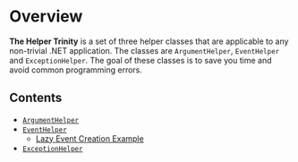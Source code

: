 # Overview

**The Helper Trinity** is a set of three helper classes that are applicable to any non-trivial .NET application. The classes are `ArgumentHelper`, `EventHelper` and `ExceptionHelper`. The goal of these classes is to save you time and avoid common programming errors. 

## Contents

* [`ArgumentHelper`](argument-helper.md)
* [`EventHelper`](event-helper.md)
  * [Lazy Event Creation Example](lazy-event-creation-example.md)
* [`ExceptionHelper`](exception-helper.md)